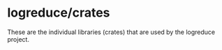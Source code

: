 # logreduce/crates

These are the individual libraries (crates) that are used by the
logreduce project.
